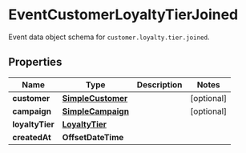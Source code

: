 

# EventCustomerLoyaltyTierJoined

Event data object schema for `customer.loyalty.tier.joined`.

## Properties

| Name | Type | Description | Notes |
|------------ | ------------- | ------------- | -------------|
|**customer** | [**SimpleCustomer**](SimpleCustomer.md) |  |  [optional] |
|**campaign** | [**SimpleCampaign**](SimpleCampaign.md) |  |  [optional] |
|**loyaltyTier** | [**LoyaltyTier**](LoyaltyTier.md) |  |  |
|**createdAt** | **OffsetDateTime** |  |  |



